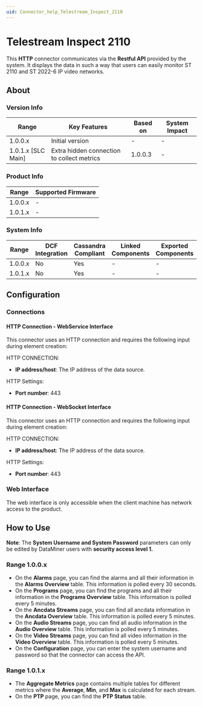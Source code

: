 ```yaml
---
uid: Connector_help_Telestream_Inspect_2110
---
```


# Telestream Inspect 2110

This **HTTP** connector communicates via the **Restful API** provided by the system. It displays the data in such a way that users can easily monitor ST 2110 and ST 2022-6 IP video networks.

## About

### Version Info

| **Range**            | **Key Features**                           | **Based on** | **System Impact** |
|----------------------|--------------------------------------------|--------------|-------------------|
| 1.0.0.x              | Initial version                            | \-           | \-                |
| 1.0.1.x \[SLC Main\] | Extra hidden connection to collect metrics | 1.0.0.3      | \-                |

### Product Info

| **Range** | **Supported Firmware** |
|-----------|------------------------|
| 1.0.0.x   | \-                     |
| 1.0.1.x   | \-                     |

### System Info

| **Range** | **DCF Integration** | **Cassandra Compliant** | **Linked Components** | **Exported Components** |
|-----------|---------------------|-------------------------|-----------------------|-------------------------|
| 1.0.0.x   | No                  | Yes                     | \-                    | \-                      |
| 1.0.1.x   | No                  | Yes                     | \-                    | \-                      |

## Configuration

### Connections

#### HTTP Connection - WebService Interface

This connector uses an HTTP connection and requires the following input during element creation:

HTTP CONNECTION:

- **IP address/host**: The IP address of the data source.

HTTP Settings:

- **Port number**: 443

#### HTTP Connection - WebSocket Interface

This connector uses an HTTP connection and requires the following input during element creation:

HTTP CONNECTION:

- **IP address/host**: The IP address of the data source.

HTTP Settings:

- **Port number**: 443

### Web Interface

The web interface is only accessible when the client machine has network access to the product.

## How to Use

**Note**: The **System Username and System Password** parameters can only be edited by DataMiner users with **security access level 1.**

### Range 1.0.0.x

- On the **Alarms** page, you can find the alarms and all their information in the **Alarms Overview** table. This information is polled every 30 seconds.
- On the **Programs** page, you can find the programs and all their information in the **Programs Overview** table. This information is polled every 5 minutes.
- On the **Ancdata Streams** page, you can find all ancdata information in the **Ancdata Overview** table. This information is polled every 5 minutes.
- On the **Audio Streams** page, you can find all audio information in the **Audio Overview** table. This information is polled every 5 minutes.
- On the **Video Streams** page, you can find all video information in the **Video Overview** table. This information is polled every 5 minutes.
- On the **Configuration** page, you can enter the system username and password so that the connector can access the API.

### Range 1.0.1.x

- The **Aggregate Metrics** page contains multiple tables for different metrics where the **Average**, **Min**, and **Max** is calculated for each stream.
- On the **PTP** page, you can find the **PTP Status** table.
